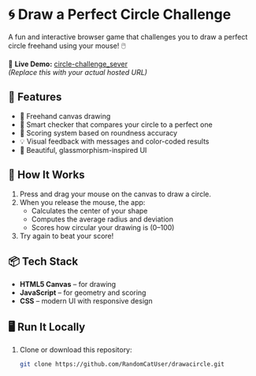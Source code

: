 # 🌀 Draw a Perfect Circle Challenge

A fun and interactive browser game that challenges you to draw a perfect circle freehand using your mouse! 🖱️

🔗 **Live Demo:** [circle-challenge_sever](https://randomcatuser.github.io/drawacircle/)  
_(Replace this with your actual hosted URL)_

## 🚀 Features

- 🎨 Freehand canvas drawing
- 🤖 Smart checker that compares your circle to a perfect one
- 🧠 Scoring system based on roundness accuracy
- 💡 Visual feedback with messages and color-coded results
- 💎 Beautiful, glassmorphism-inspired UI

## 🎯 How It Works

1. Press and drag your mouse on the canvas to draw a circle.
2. When you release the mouse, the app:
   - Calculates the center of your shape
   - Computes the average radius and deviation
   - Scores how circular your drawing is (0–100)
3. Try again to beat your score!

## 📦 Tech Stack

- **HTML5 Canvas** – for drawing
- **JavaScript** – for geometry and scoring
- **CSS** – modern UI with responsive design

## 🖥️ Run It Locally

1. Clone or download this repository:
   ```bash
   git clone https://github.com/RandomCatUser/drawacircle.git

